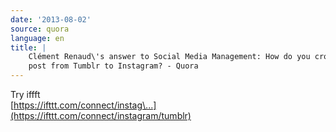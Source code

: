 ```yaml
---
date: '2013-08-02'
source: quora
language: en
title: |
    Clément Renaud\'s answer to Social Media Management: How do you cross
    post from Tumblr to Instagram? - Quora
---
```


Try iffft\
[https://ifttt.com/connect/instag\...](https://ifttt.com/connect/instagram/tumblr)
